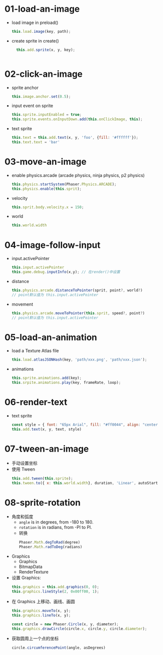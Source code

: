 # 01-load-an-image
  - load image in preload()
    ```js
    this.load.image(key, path);
    
    ```
  - create sprite in create()
    ```js
      this.add.sprite(x, y, key);
      
    ```
# 02-click-an-image
  - sprite anchor
    ```js
    this.image.anchor.set(0.5);
    
    ```
  - input event on sprite
    ```js
    this.sprite.inputEnabled = true;
    this.sprite.events.onInputDown.add(this.onClickImage, this);
    
    ```
  - text sprite
    ```js
    this.text = this.add.text(x, y, 'foo', {fill: '#ffffff'});
    this.text.text = 'bar'
    
    ```
# 03-move-an-image
  - enable physics.arcade (arcade physics, ninja physics, p2 physics)
    ```js
    this.physics.startSystem(Phaser.Physics.ARCADE);
    this.physics.enable(this.sprit);
    
    ```
  - velocity
    ```js
    this.sprit.body.velocity.x = 150;
    
    ```
  - world
    ```js
    this.world.width
    
    ```

# 04-image-follow-input
  - input.activePointer
    ```js
    this.input.activePointer
    this.game.debug.inputInfo(x,y); // 在render()中设置
    
    ```
  - distance
    ```js
    this.physics.arcade.distanceToPointer(sprit, point?, world?)
    // point默认值为 this.input.activePointer
    
    ```
  - movement
    ```js
    this.physics.arcade.moveToPointer(this.sprit, speed?, point?)
    // point默认值为 this.input.activePointer
    
    ```
# 05-load-an-animation
  - load a Texture Atlas file
    ```js
    this.load.atlasJSONHash(key, 'path/xxx.png', 'path/xxx.json');
    
    ```
  - animations
    ```js
    this.sprite.animations.add(key);
    this.srpite.animations.play(key, frameRate, loop);
    
    ```
# 06-render-text
  - text sprite
    ```js
    const style = { font: "65px Arial", fill: "#ff0044", align: "center" };
    this.add.text(x, y, text, style)
    
    ```
# 07-tween-an-image
  - 手动设置坐标
  - 使用 Tween
    ```js
    this.add.tween(this.sprite);
    this.tween.to({ x: this.world.width}, duration, 'Linear', autoStart , delay);
    
    ```
# 08-sprite-rotation
  - 角度和弧度
    + `angle` is in degrees, from -180 to 180.
    + `rotation` is in radians, from -PI to PI.
    + 转换
      ```js
      Phaser.Math.degToRad(degree)
      Phaser.Math.radToDeg(radians)
      
      ```
  - Graphics
    + Graphics
    + BitmapData
    + RenderTexture
  - 设置 Graphics:
    ```js
    this.graphics = this.add.graphics(0, 0);
    this.graphics.lineStyle(2, 0x00ff00, 1);
    
    ```
  - 在 Graphics 上移动、画线、画圆
    ```js
    this.graphics.moveTo(x, y);
    this.graphics.lineTo(x, y);

    const circle = new Phaser.Circle(x, y, diameter);
    this.graphics.drawCircle(circle.x, circle.y, circle.diameter);
    ```
  - 获取圆周上一个点的坐标
    ```js
    circle.circumferencePoint(angle, asDegrees)
    
    ```
